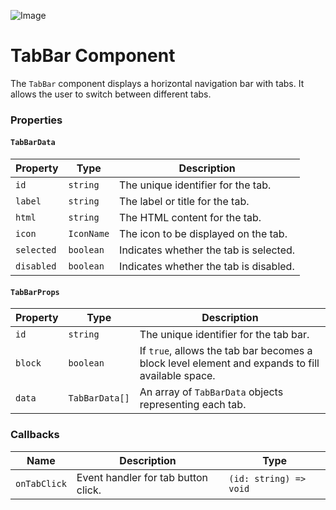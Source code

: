 ![Image](https://user-images.githubusercontent.com/747587/209881571-b27372dd-7ae9-4702-ab34-a4ebb8fd2314.png)

# TabBar Component

The `TabBar` component displays a horizontal navigation bar with tabs. It allows the user to switch between different tabs.

### Properties

#### `TabBarData`

| Property   | Type       | Description                            |
| ---------- | ---------- | -------------------------------------- |
| `id`       | `string`   | The unique identifier for the tab.     |
| `label`    | `string`   | The label or title for the tab.        |
| `html`     | `string`   | The HTML content for the tab.          |
| `icon`     | `IconName` | The icon to be displayed on the tab.   |
| `selected` | `boolean`  | Indicates whether the tab is selected. |
| `disabled` | `boolean`  | Indicates whether the tab is disabled. |

#### `TabBarProps`

| Property | Type           | Description                                                                                      |
| -------- | -------------- | ------------------------------------------------------------------------------------------------ |
| `id`     | `string`       | The unique identifier for the tab bar.                                                           |
| `block`  | `boolean`      | If `true`, allows the tab bar becomes a block level element and expands to fill available space. |
| `data`   | `TabBarData[]` | An array of `TabBarData` objects representing each tab.                                          |

### Callbacks

| Name         | Description                         | Type                   |
| ------------ | ----------------------------------- | ---------------------- |
| `onTabClick` | Event handler for tab button click. | `(id: string) => void` |
